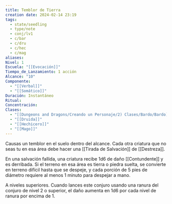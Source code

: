 ```yaml
---
title: Temblor de Tierra
creation date: 2024-02-14 23:19
tags:
  - state/seedling
  - type/note
  - conj/lv1
  - c/bar
  - c/dru
  - c/hec
  - c/mag
aliases: 
Nivel: 1
Escuela: "[[Evocación]]"
Tiempo_de_Lanzamiento: 1 acción
Alcance: "10"
Componente:
  - "[[Verbal]]"
  - "[[Somático]]"
Duración: Instantáneo
Ritual: 
Concentración: 
Clases:
  - "[[Dungeons and Dragons/Creando un Personaje/2) Clases/Bardo/Bardo]]"
  - "[[Druida]]"
  - "[[Hechicero]]"
  - "[[Mago]]"
---
```

Causas un temblor en el suelo dentro del alcance. Cada otra criatura que no seas tu en esa área debe hacer una [[Tirada de Salvación]] de [[Destreza]]. 

En una salvación fallida, una criatura recibe 1d6 de daño [[Contundente]] y es derribada. Si el terreno en esa área es tierra o piedra suelta, se convierte en terreno difícil hasta que se despeje, y cada porción de 5 pies de diámetro requiere al menos 1 minuto para despejar a mano.

A niveles superiores. Cuando lances este conjuro usando una ranura del conjuro de nivel 2 o superior, el daño aumenta en 1d6 por cada nivel de ranura por encima de 1.

